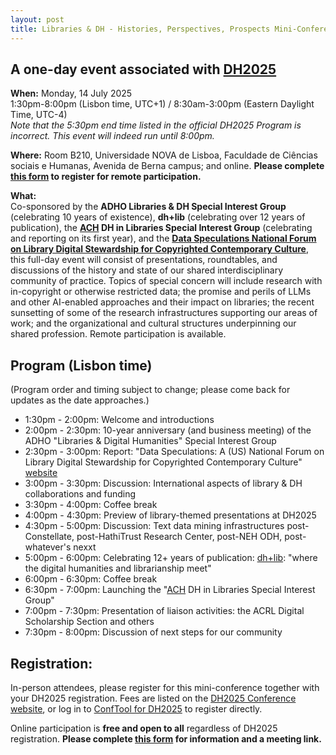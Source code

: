 ```yaml
---
layout: post
title: Libraries & DH - Histories, Perspectives, Prospects Mini-Conference at DH2025
---
```

## A one-day event associated with [DH2025](https://dh2025.adho.org/)

**When:** Monday, 14 July 2025 \
1:30pm-8:00pm (Lisbon time, UTC+1) / 8:30am-3:00pm (Eastern Daylight Time, UTC-4) \
*Note that the 5:30pm end time listed in the official DH2025 Program is incorrect. This event will indeed run until 8:00pm.*

**Where:** Room B210, Universidade NOVA de Lisboa, Faculdade de Ciências sociais e Humanas, Avenida de Berna campus; and online. 
**Please complete [this form](https://forms.gle/Qj7w2syjjTxqKMZ8A) to register for remote participation.**

**What:**  
Co-sponsored by the **ADHO Libraries & DH Special Interest Group** (celebrating 10 years of existence), **dh+lib** (celebrating over 12 years of publication), the **[ACH](https://ach.org/) DH in Libraries Special Interest Group** (celebrating and reporting on its first year), and the **[Data Speculations National Forum on Library Digital Stewardship for Copyrighted Contemporary Culture](https://dataspeculations.org/)**, this full-day event will consist of presentations, roundtables, and discussions of the history and state of our shared interdisciplinary community of practice.  Topics of special concern will include research with in-copyright or otherwise restricted data; the promise and perils of LLMs and other AI-enabled approaches and their impact on libraries; the recent sunsetting of some of the research infrastructures supporting our areas of work; and the organizational and cultural structures underpinning our shared profession. Remote participation is available. 

## Program (Lisbon time)
(Program order and timing subject to change; please come back for updates as the date approaches.)
* 1:30pm - 2:00pm: Welcome and introductions
* 2:00pm - 2:30pm: 10-year anniversary (and business meeting) of the ADHO "Libraries & Digital Humanities" Special Interest Group
* 2:30pm - 3:00pm: Report: "Data Speculations: A (US) National Forum on Library Digital Stewardship for Copyrighted Contemporary Culture" [website](https://dataspeculations.org/)
* 3:00pm - 3:30pm: Discussion: International aspects of library & DH collaborations and funding
* 3:30pm - 4:00pm: Coffee break
* 4:00pm - 4:30pm: Preview of library-themed presentations at DH2025
* 4:30pm - 5:00pm: Discussion: Text data mining infrastructures post-Constellate, post-HathiTrust Research Center, post-NEH ODH, post-whatever's nexxt
* 5:00pm - 6:00pm: Celebrating 12+ years of publication: [dh+lib](https://dhandlib.org/): "where the digital humanities and librarianship meet"
* 6:00pm - 6:30pm: Coffee break
* 6:30pm - 7:00pm: Launching the "[ACH](https://ach.org/) DH in Libraries Special Interest Group"
* 7:00pm - 7:30pm: Presentation of liaison activities: the ACRL Digital Scholarship Section and others
* 7:30pm - 8:00pm: Discussion of next steps for our community


## Registration:
In-person attendees, please register for this mini-conference together with your DH2025 registration. Fees are listed on the [DH2025 Conference website](https://dh2025.adho.org/conference-registration/), or log in to [ConfTool for DH2025](https://www.conftool.pro/dh2025/) to register directly.

Online participation is **free and open to all** regardless of DH2025 registration.  **Please complete [this form](https://forms.gle/Qj7w2syjjTxqKMZ8A) for information and a meeting link.**
